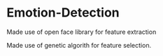 # Emotion-Detection

Made use of open face library for feature extraction

Made use of genetic algorith for feature selection.
